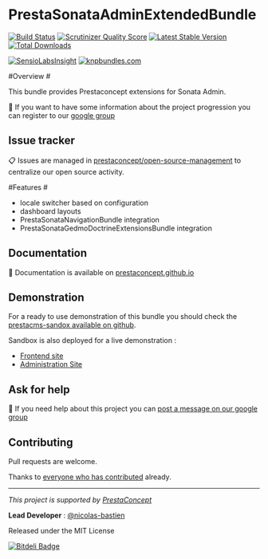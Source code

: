 PrestaSonataAdminExtendedBundle
===============================

[![Build Status](https://secure.travis-ci.org/prestaconcept/PrestaSonataAdminExtendedBundle.png?branch=master)](http://travis-ci.org/prestaconcept/PrestaSonataAdminExtendedBundle)
[![Scrutinizer Quality Score](https://scrutinizer-ci.com/g/prestaconcept/PrestaSonataAdminExtendedBundle/badges/quality-score.png?s=fdbe18e09e866427bfb9c37268372cd9611b6607)](https://scrutinizer-ci.com/g/prestaconcept/PrestaSonataAdminExtendedBundle/)
[![Latest Stable Version](https://poser.pugx.org/presta/sonata-admin-extended-bundle/v/stable.png)](https://packagist.org/packages/presta/sonata-admin-extended-bundle)
[![Total Downloads](https://poser.pugx.org/presta/sonata-admin-extended-bundle/downloads.png)](https://packagist.org/packages/presta/sonata-admin-extended-bundle)

[![SensioLabsInsight](https://insight.sensiolabs.com/projects/21a9c095-6aff-4661-82a3-4b3b6f36f5e3/big.png)](https://insight.sensiolabs.com/projects/21a9c095-6aff-4661-82a3-4b3b6f36f5e3)
[![knpbundles.com](http://knpbundles.com/prestaconcept/PrestaSonataAdminExtendedBundle/badge)](http://knpbundles.com/prestaconcept/PrestaSonataAdminExtendedBundle)

#Overview #

This bundle provides Prestaconcept extensions for Sonata Admin.



:speech_balloon: If you want to have some information about the project progression you can register to our [google group][3]

## Issue tracker ##

:clipboard: Issues are managed in [prestaconcept/open-source-management](https://github.com/prestaconcept/open-source-management) to centralize our open source activity.

#Features #

- locale switcher based on configuration
- dashboard layouts
- PrestaSonataNavigationBundle integration
- PrestaSonataGedmoDoctrineExtensionsBundle integration

## Documentation ##

:book: Documentation is available on [prestaconcept.github.io][4]

## Demonstration ##

For a ready to use demonstration of this bundle you should check the [prestacms-sandox available on github][2].

Sandbox is also deployed for a live demonstration :

-   [Frontend site][5]
-   [Administration Site][6]


## Ask for help ##

:speech_balloon: If you need help about this project you can [post a message on our google group][3]

## Contributing

Pull requests are welcome.

Thanks to
[everyone who has contributed](https://github.com/prestaconcept/PrestaSonataAdminExtendedBundle/graphs/contributors) already.

---

*This project is supported by [PrestaConcept](http://www.prestaconcept.net)*

**Lead Developer** : [@nicolas-bastien](https://github.com/nicolas-bastien)

Released under the MIT License


[2]: https://github.com/prestaconcept/prestacms-sandbox
[3]: https://groups.google.com/forum/?hl=fr&fromgroups#!forum/prestacms-devs
[4]: http://prestaconcept.github.io/presta-sonata-admin-extended/
[5]: http://sandbox.prestacms.com/
[6]: http://sandbox.prestacms.com/admin



[![Bitdeli Badge](https://d2weczhvl823v0.cloudfront.net/prestaconcept/prestasonataadminextendedbundle/trend.png)](https://bitdeli.com/free "Bitdeli Badge")

